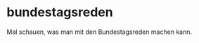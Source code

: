 # bundestagsreden
Mal schauen, was man mit den Bundestagsreden machen kann.

<!-- TODO: Julian: Add documentation here -->